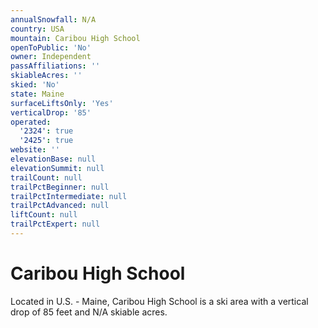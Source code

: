```yaml
---
annualSnowfall: N/A
country: USA
mountain: Caribou High School
openToPublic: 'No'
owner: Independent
passAffiliations: ''
skiableAcres: ''
skied: 'No'
state: Maine
surfaceLiftsOnly: 'Yes'
verticalDrop: '85'
operated:
  '2324': true
  '2425': true
website: ''
elevationBase: null
elevationSummit: null
trailCount: null
trailPctBeginner: null
trailPctIntermediate: null
trailPctAdvanced: null
liftCount: null
trailPctExpert: null
---
```



# Caribou High School

Located in U.S. - Maine, Caribou High School is a ski area with a vertical drop of 85 feet and N/A skiable acres.
